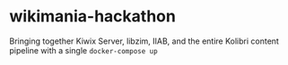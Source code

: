 # wikimania-hackathon
Bringing together Kiwix Server, libzim, IIAB, and the entire Kolibri content pipeline with a single `docker-compose up`
